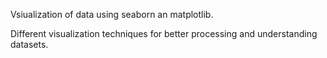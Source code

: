 Vsiualization of data using seaborn an matplotlib.

Different visualization techniques for better processing and understanding datasets.
